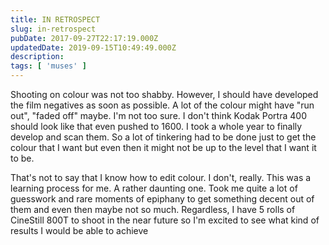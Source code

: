 ```yaml
---
title: IN RETROSPECT
slug: in-retrospect
pubDate: 2017-09-27T22:17:19.000Z
updatedDate: 2019-09-15T10:49:49.000Z
description: 
tags: [ 'muses' ]
---
```


Shooting on colour was not too shabby. However, I should have developed the film negatives as soon as possible. A lot of the colour might have "run out", "faded off" maybe. I'm not too sure. I don't think Kodak Portra 400 should look like that even pushed to 1600. I took a whole year to finally develop and scan them. So a lot of tinkering had to be done just to get the colour that I want but even then it might not be up to the level that I want it to be.

That's not to say that I know how to edit colour. I don't, really. This was a learning process for me. A rather daunting one. Took me quite a lot of guesswork and rare moments of epiphany to get something decent out of them and even then maybe not so much. Regardless, I have 5 rolls of CineStill 800T to shoot in the near future so I'm excited to see what kind of results I would be able to achieve
